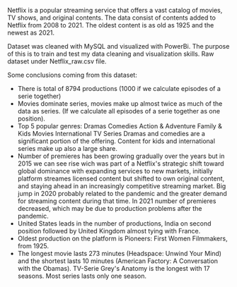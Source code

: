 Netflix is a popular streaming service that offers a vast catalog of movies, TV shows, and original contents.
The data consist of contents added to Netflix from 2008 to 2021. The oldest content is as old as 1925 and the newest as 2021. 

Dataset was cleaned with MySQL and visualized with PowerBi. The purpose of this is to train and test my data cleaning and visualization skills.
Raw dataset under Netflix_raw.csv file.

Some conclusions coming from this dataset:
- There is total of 8794 productions (1000 if we calculate episodes of a serie together)
- Movies dominate series, movies make up almost twice as much of the data as series. (If we calculate all episodes of a serie together as one position).
- Top 5 popular genres:
Dramas 
Comedies 
Action & Adventure 
Family & Kids Movies 
International TV Series 
Dramas and comedies are a significant portion of the offering. Content for kids and international series make up also a large share.
- Number of premieres has been growing gradually over the years but in 2015 we can see rise wich was part of a Netflix's strategic shift toward global dominance with expanding services to new markets, initially platform streames licensed content but shifted to own original content, and staying ahead in an increasingly competitive streaming market. Big jump in 2020 probably related to the pandemic and the greater demand for streaming content during that time. In 2021 number of premieres decreased, which may be due to production problems after the pandemic.
- United States leads in the number of productions, India on second position followed by United Kingdom almost tying with France.
- Oldest production on the platform is Pioneers: First Women Filmmakers, from 1925.
- The longest movie lasts 273 minutes (Headspace: Unwind Your Mind) and the shortest lasts 10 minutes (American Factory: A Conversation with the Obamas). TV-Serie Grey's Anatomy is the longest with 17 seasons. Most series lasts only one season.
